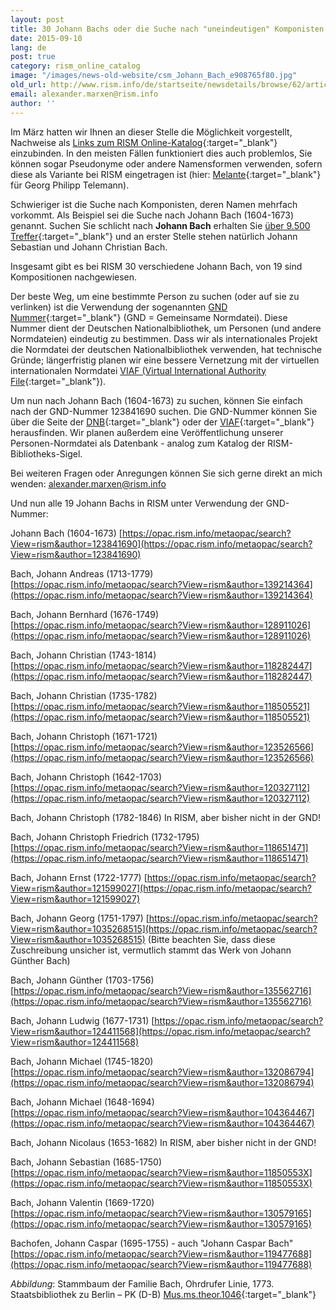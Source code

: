 ```yaml
---
layout: post
title: 30 Johann Bachs oder die Suche nach "uneindeutigen" Komponisten
date: 2015-09-10
lang: de
post: true
category: rism_online_catalog
image: "/images/news-old-website/csm_Johann_Bach_e908765f80.jpg"
old_url: http://www.rism.info/de/startseite/newsdetails/browse/62/article/64/johann-bach-or-searching-for-unclear-composers.html
email: alexander.marxen@rism.info
author: ''
---
```


Im März hatten wir Ihnen an dieser Stelle die Möglichkeit vorgestellt, Nachweise als [Links zum RISM Online-Katalog](/new_at_rism/2015/03/26/how-can-you-link-to-rism-searches.html){:target="_blank"} einzubinden. In den meisten Fällen funktioniert dies auch problemlos, Sie können sogar Pseudonyme oder andere Namensformen verwenden, sofern diese als Variante bei RISM eingetragen ist (hier: [Melante](https://opac.rism.info/metaopac/search?View=rism&author=Melante){:target="_blank"} für Georg Philipp Telemann).

Schwieriger ist die Suche nach Komponisten, deren Namen mehrfach vorkommt.
Als Beispiel sei die Suche nach Johann Bach (1604-1673) genannt. Suchen Sie schlicht nach **Johann Bach** erhalten Sie [über 9.500 Treffer](https://opac.rism.info/metaopac/search?View=rism&author=Johann+Bach){:target="_blank"} und an erster Stelle stehen natürlich Johann Sebastian und Johann Christian Bach.

Insgesamt gibt es bei RISM 30 verschiedene Johann Bach, von 19 sind Kompositionen nachgewiesen.

Der beste Weg, um eine bestimmte Person zu suchen (oder auf sie zu verlinken) ist die Verwendung der sogenannten [GND Nummer](https://www.dnb.de/DE/Professionell/Standardisierung/GND/gnd_node.html){:target="_blank"} (GND = Gemeinsame Normdatei). Diese Nummer dient der Deutschen Nationalbibliothek, um Personen (und andere Normdateien) eindeutig zu bestimmen. Dass wir als internationales Projekt die Normdatei der deutschen Nationalbibliothek verwenden, hat technische Gründe; längerfristig planen wir eine bessere Vernetzung mit der virtuellen internationalen Normdatei [VIAF (Virtual International Authority File](http://viaf.org/){:target="_blank"}).

Um nun nach Johann Bach (1604-1673) zu suchen, können Sie einfach nach der GND-Nummer 123841690 suchen. Die GND-Nummer können Sie über die Seite der [DNB](https://portal.dnb.de/opac.htm?method=showOptions#top){:target="_blank"} oder der [VIAF](http://viaf.org/){:target="_blank"} herausfinden. Wir planen außerdem eine Veröffentlichung unserer Personen-Normdatei als Datenbank - analog zum Katalog der RISM-Bibliotheks-Sigel.

Bei weiteren Fragen oder Anregungen können Sie sich gerne direkt an mich wenden: [alexander.marxen@rism.info](mailto:alexander.marxen@rism.info)

Und nun alle 19 Johann Bachs in RISM unter Verwendung der GND-Nummer:

Johann Bach (1604-1673)
[https://opac.rism.info/metaopac/search?View=rism&author=123841690](https://opac.rism.info/metaopac/search?View=rism&author=123841690)

Bach, Johann Andreas (1713-1779)
[https://opac.rism.info/metaopac/search?View=rism&author=139214364](https://opac.rism.info/metaopac/search?View=rism&author=139214364)

Bach, Johann Bernhard (1676-1749)
[https://opac.rism.info/metaopac/search?View=rism&author=128911026](https://opac.rism.info/metaopac/search?View=rism&author=128911026)

Bach, Johann Christian (1743-1814)
[https://opac.rism.info/metaopac/search?View=rism&author=118282447](https://opac.rism.info/metaopac/search?View=rism&author=118282447)

Bach, Johann Christian (1735-1782)
[https://opac.rism.info/metaopac/search?View=rism&author=118505521](https://opac.rism.info/metaopac/search?View=rism&author=118505521)

Bach, Johann Christoph (1671-1721)
[https://opac.rism.info/metaopac/search?View=rism&author=123526566](https://opac.rism.info/metaopac/search?View=rism&author=123526566)

Bach, Johann Christoph (1642-1703)
[https://opac.rism.info/metaopac/search?View=rism&author=120327112](https://opac.rism.info/metaopac/search?View=rism&author=120327112)

Bach, Johann Christoph (1782-1846)
In RISM, aber bisher nicht in der GND!

Bach, Johann Christoph Friedrich (1732-1795)
[https://opac.rism.info/metaopac/search?View=rism&author=118651471](https://opac.rism.info/metaopac/search?View=rism&author=118651471)

Bach, Johann Ernst (1722-1777)
[https://opac.rism.info/metaopac/search?View=rism&author=121599027](https://opac.rism.info/metaopac/search?View=rism&author=121599027)

Bach, Johann Georg (1751-1797)
[https://opac.rism.info/metaopac/search?View=rism&author=1035268515](https://opac.rism.info/metaopac/search?View=rism&author=1035268515)
(Bitte beachten Sie, dass diese Zuschreibung unsicher ist, vermutlich stammt das Werk von Johann Günther Bach)

Bach, Johann Günther (1703-1756)
[https://opac.rism.info/metaopac/search?View=rism&author=135562716](https://opac.rism.info/metaopac/search?View=rism&author=135562716)

Bach, Johann Ludwig (1677-1731)
[https://opac.rism.info/metaopac/search?View=rism&author=124411568](https://opac.rism.info/metaopac/search?View=rism&author=124411568)

Bach, Johann Michael (1745-1820)
[https://opac.rism.info/metaopac/search?View=rism&author=132086794](https://opac.rism.info/metaopac/search?View=rism&author=132086794)

Bach, Johann Michael (1648-1694)
[https://opac.rism.info/metaopac/search?View=rism&author=104364467](https://opac.rism.info/metaopac/search?View=rism&author=104364467)

Bach, Johann Nicolaus (1653-1682)
In RISM, aber bisher nicht in der GND!

Bach, Johann Sebastian (1685-1750)
[https://opac.rism.info/metaopac/search?View=rism&author=11850553X](https://opac.rism.info/metaopac/search?View=rism&author=11850553X)

Bach, Johann Valentin (1669-1720)
[https://opac.rism.info/metaopac/search?View=rism&author=130579165](https://opac.rism.info/metaopac/search?View=rism&author=130579165)

Bachofen, Johann Caspar (1695-1755) - auch "Johann Caspar Bach"
[https://opac.rism.info/metaopac/search?View=rism&author=119477688](https://opac.rism.info/metaopac/search?View=rism&author=119477688)

_Abbildung_: Stammbaum der Familie Bach, Ohrdrufer Linie, 1773. Staatsbibliothek zu Berlin – PK (D-B) [Mus.ms.theor.1046](http://digital.staatsbibliothek-berlin.de/werkansicht/?PPN=PPN629531420){:target="_blank"}


